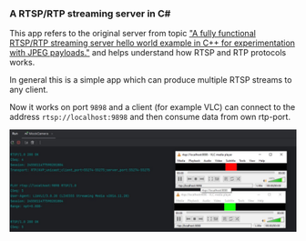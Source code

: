 ### A RTSP/RTP streaming server in C#
This app refers to the original server from topic ["A fully functional RTSP/RTP streaming server hello world example in C++ for experimentation with JPEG payloads."](https://www.medialan.de/usecase0001.html) 
and helps understand how RTSP and RTP protocols works.

In general this is a simple app which can produce multiple RTSP streams to any client.

Now it works on port `9898` and a client (for example VLC) can connect 
to the address `rtsp://localhost:9898` and then consume data from own rtp-port.

![Screenshot](Screenshot.jpg)

